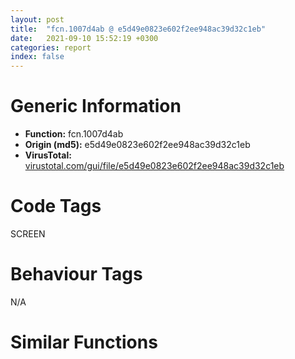 ```yaml
---
layout: post
title:  "fcn.1007d4ab @ e5d49e0823e602f2ee948ac39d32c1eb"
date:   2021-09-10 15:52:19 +0300
categories: report
index: false
---
```


# Generic Information
- **Function:** fcn.1007d4ab
- **Origin (md5):** e5d49e0823e602f2ee948ac39d32c1eb
- **VirusTotal:** [virustotal.com/gui/file/e5d49e0823e602f2ee948ac39d32c1eb][virustotal_ref]

# Code Tags
<span class="tag" id="SCREEN">SCREEN</span>


# Behaviour Tags
<span class="bhv-tag" id="na">N/A</span>

# Similar Functions
<script type="text/javascript" src="https://www.gstatic.com/charts/loader.js"></script>
<script type="text/javascript">

    google.charts.load('current', {'packages':['corechart']});
    google.charts.setOnLoadCallback(drawChart);

    function drawChart() {
    var data = new google.visualization.DataTable();
        data.addColumn('number', 'X');
        data.addColumn('number', 'Y');
        data.addColumn({type: 'string', role: 'tooltip', 'p': {'html': true}});
        data.addColumn({'type': 'string', 'role': 'style'});
        
        data.addRows([
    [878.5809936523438, 751.6829223632812, '<b><a href="/report/fcn.1007d4ab@e5d49e0823e602f2ee948ac39d32c1eb">fcn.1007d4ab</a><br>@e5d49e0823e602f2ee948ac39d32c1eb</b><br>push 0x2c<br>mov eax, 0x10141afa<br>call fcn.10124157<br>mov ebx, ecx<br>mov esi, dword[ebp+8]<br>xor edi, edi<br>mov dword[ebp-0x34], esi<br>test byte[esi+0x18], 1<br>je 0x1007d59d<br>lea eax, [ebp-0x30]<br>mov dword[ebp-0x34], edi<br>push eax<br>mov dword[ebp-0x30], edi<br>mov dword[ebp-0x2c], edi<br>mov dword[ebp-0x28], edi<br>mov dword[ebp-0x24], edi<br>call dword[sym.imp.USER32.dll_SetRectEmpty]<br>lea eax, [ebp-0x34]<br>mov ecx, esi<br>push eax<br>call fcn.10009fc1<br>push 0x10<br>lea eax, [ebp-0x30]<br>mov ecx, esi<br>push eax<br>call fcn.10001b50<br>lea eax, [ebp-0x38]<br>mov ecx, esi<br>push eax<br>call fcn.10009fc1<br>lea eax, [ebx+0xb4]<br>mov ecx, esi<br>push eax<br>call fcn.10009fc1<br>lea eax, [ebx+0xb8]<br>mov ecx, esi<br>push eax<br>call fcn.10009fc1<br>lea eax, [ebx+0x88]<br>mov ecx, esi<br>push eax<br>call fcn.10009fc1<br>mov edx, dword[ebx]<br>lea eax, [ebp-0x30]<br>push edi<br>push dword[0x101a298c]<br>mov ecx, ebx<br>push eax<br>mov eax, dword[ebp-0x34]<br>and eax, 0xefffffff<br>push eax<br>push 0x1014abf4<br>call dword[edx+0x200]<br>test eax, eax<br>jne 0x1007d58a<br>push 0x10<br>call fcn.10005e06<br>pop ecx<br>mov dword[ebp-0x38], eax<br>mov dword[ebp-4], edi<br>test eax, eax<br>je 0x1007d575<br>push edi<br>push edi<br>mov ecx, eax<br>call fcn.10008e99<br>mov edi, eax<br>or dword[ebp-4], 0xffffffff<br>lea eax, [ebp-0x34]<br>push 0x10186d44<br>push eax<br>mov dword[ebp-0x34], edi<br>call fcn.10124ac9<br>mov eax, dword[0x101a298c]<br>mov eax, dword[eax+0x20]<br>mov dword[ebx+0xbc], eax<br>jmp 0x1007d639<br>lea eax, [ebp-0x20]<br>mov dword[ebp-0x20], edi<br>push eax<br>push dword[ebx+0x20]<br>mov dword[ebp-0x1c], edi<br>mov dword[ebp-0x18], edi<br>mov dword[ebp-0x14], edi<br>call dword[sym.imp.USER32.dll_GetWindowRect]<br>cmp dword[ebx+0x84], edi<br>je 0x1007d5ca<br>mov eax, dword[ebx+0x9c]<br>add eax, dword[ebp-0x1c]<br>mov dword[ebp-0x14], eax<br>push dword[ebx+0x20]<br>call dword[sym.imp.USER32.dll_IsWindowVisible]<br>mov ecx, ebx<br>mov esi, eax<br>call fcn.100125d8<br>mov ecx, dword[ebp-0x34]<br>push eax<br>call fcn.1000a0ca<br>mov ecx, dword[ebp-0x34]<br>lea eax, [ebp-0x20]<br>push 0x10<br>push eax<br>call fcn.1000a745<br>push esi<br>mov esi, dword[ebp-0x34]<br>mov ecx, esi<br>call fcn.1000a0ca<br>push dword[ebx+0xc8]<br>call fcn.1000df1a<br>test eax, eax<br>je 0x1007d617<br>mov ecx, eax<br>call fcn.1001253e<br>push eax<br>jmp 0x1007d618<br>push edi<br>mov ecx, esi<br>call fcn.1000a0ca<br>push dword[ebx+0xb8]<br>mov ecx, esi<br>call fcn.1000a0ca<br>push dword[ebx+0x88]<br>mov ecx, esi<br>call fcn.1000a0ca<br>call fcn.10124106<br>ret 4<br><eoc> ', 'point { fill-color: #e0440e; }'],
[-878.5809936523438, -751.6826782226562, '<b><a href="/report/fcn.00468da5@9c2b894b84f59672d8be2e984066f76f">fcn.00468da5</a><br>@9c2b894b84f59672d8be2e984066f76f</b><br>push 0x2c<br>mov eax, 0x578a2d<br>call fcn.00553908<br>mov ebx, ecx<br>mov esi, dword[ebp+8]<br>xor edi, edi<br>mov dword[ebp-0x34], esi<br>test byte[esi+0x18], 1<br>je 0x468ea0<br>lea eax, [ebp-0x30]<br>mov dword[ebp-0x34], edi<br>push eax<br>mov dword[ebp-0x30], edi<br>mov dword[ebp-0x2c], edi<br>mov dword[ebp-0x28], edi<br>mov dword[ebp-0x24], edi<br>call dword[sym.imp.USER32.dll_SetRectEmpty]<br>lea eax, [ebp-0x34]<br>mov ecx, esi<br>push eax<br>call fcn.0040e752<br>push 0x10<br>lea eax, [ebp-0x30]<br>mov ecx, esi<br>push eax<br>call fcn.0040eaf1<br>lea eax, [ebp-0x38]<br>mov ecx, esi<br>push eax<br>call fcn.0040e752<br>lea eax, [ebx+0xc0]<br>mov ecx, esi<br>push eax<br>call fcn.0040e752<br>lea eax, [ebx+0xc4]<br>mov ecx, esi<br>push eax<br>call fcn.0040e752<br>lea eax, [ebx+0x94]<br>mov ecx, esi<br>push eax<br>call fcn.0040e752<br>mov esi, dword[ebx]<br>lea eax, [ebp-0x30]<br>push edi<br>push dword[0x5e1278]<br>mov esi, dword[esi+0x204]<br>mov ecx, esi<br>push eax<br>mov eax, dword[ebp-0x34]<br>and eax, 0xefffffff<br>push eax<br>push 0x5b8294<br>call fcn.00553897<br>mov ecx, ebx<br>call esi<br>test eax, eax<br>jne 0x468e8d<br>push 0x10<br>call fcn.0040e3eb<br>pop ecx<br>mov dword[ebp-0x38], eax<br>mov dword[ebp-4], edi<br>test eax, eax<br>je 0x468e78<br>push edi<br>push edi<br>mov ecx, eax<br>call fcn.00430028<br>mov edi, eax<br>or dword[ebp-4], 0xffffffff<br>lea eax, [ebp-0x34]<br>push 0x5c6b28<br>push eax<br>mov dword[ebp-0x34], edi<br>call fcn.0055784a<br>mov eax, dword[0x5e1278]<br>mov eax, dword[eax+0x20]<br>mov dword[ebx+0xc8], eax<br>jmp 0x468f3c<br>lea eax, [ebp-0x20]<br>mov dword[ebp-0x20], edi<br>push eax<br>push dword[ebx+0x20]<br>mov dword[ebp-0x1c], edi<br>mov dword[ebp-0x18], edi<br>mov dword[ebp-0x14], edi<br>call dword[sym.imp.USER32.dll_GetWindowRect]<br>cmp dword[ebx+0x90], edi<br>je 0x468ecd<br>mov eax, dword[ebx+0xa8]<br>add eax, dword[ebp-0x1c]<br>mov dword[ebp-0x14], eax<br>push dword[ebx+0x20]<br>call dword[sym.imp.USER32.dll_IsWindowVisible]<br>mov ecx, ebx<br>mov esi, eax<br>call fcn.0041b8e3<br>mov ecx, dword[ebp-0x34]<br>push eax<br>call fcn.0040e873<br>mov ecx, dword[ebp-0x34]<br>lea eax, [ebp-0x20]<br>push 0x10<br>push eax<br>call fcn.00430a27<br>push esi<br>mov esi, dword[ebp-0x34]<br>mov ecx, esi<br>call fcn.0040e873<br>push dword[ebx+0xd4]<br>call fcn.00415cde<br>test eax, eax<br>je 0x468f1a<br>mov ecx, eax<br>call fcn.0041b4a2<br>push eax<br>jmp 0x468f1b<br>push edi<br>mov ecx, esi<br>call fcn.0040e873<br>push dword[ebx+0xc4]<br>mov ecx, esi<br>call fcn.0040e873<br>push dword[ebx+0x94]<br>mov ecx, esi<br>call fcn.0040e873<br>call fcn.005538b2<br>ret 4<br><eoc> ', 'null'],

        ]);

    var options = {
        title: 'Similarity Plot',
        legend: 'none',
        colors: ['#dedbd9', '#e6693e', '#ec8f6e', '#f3b49f', '#f6c7b6'],
        tooltip: {isHtml: true, trigger: 'both'},
        explorer: {
        actions: ["dragToZoom", "rightClickToReset"],
        },
        chartArea: {
        width: '80%',
        height: '80%'
        },
        width: '100%',
        height: '100%'
    };

    var chart = new google.visualization.ScatterChart(document.getElementById('chart_div'));

    chart.draw(data, options);
    }
    
</script>


<div id="chart_div" style="width: 100%px; height: 100%;"></div>

# Disassembled Code
{% highlight nasm %}

push 0x2c
mov eax, 0x10141afa
call fcn.10124157
mov ebx, ecx
mov esi, dword[ebp+8]
xor edi, edi
mov dword[ebp-0x34], esi
test byte[esi+0x18], 1
je 0x1007d59d
lea eax, [ebp-0x30]
mov dword[ebp-0x34], edi
push eax
mov dword[ebp-0x30], edi
mov dword[ebp-0x2c], edi
mov dword[ebp-0x28], edi
mov dword[ebp-0x24], edi
call dword[sym.imp.USER32.dll_SetRectEmpty]
lea eax, [ebp-0x34]
mov ecx, esi
push eax
call fcn.10009fc1
push 0x10
lea eax, [ebp-0x30]
mov ecx, esi
push eax
call fcn.10001b50
lea eax, [ebp-0x38]
mov ecx, esi
push eax
call fcn.10009fc1
lea eax, [ebx+0xb4]
mov ecx, esi
push eax
call fcn.10009fc1
lea eax, [ebx+0xb8]
mov ecx, esi
push eax
call fcn.10009fc1
lea eax, [ebx+0x88]
mov ecx, esi
push eax
call fcn.10009fc1
mov edx, dword[ebx]
lea eax, [ebp-0x30]
push edi
push dword[0x101a298c]
mov ecx, ebx
push eax
mov eax, dword[ebp-0x34]
and eax, 0xefffffff
push eax
push 0x1014abf4
call dword[edx+0x200]
test eax, eax
jne 0x1007d58a
push 0x10
call fcn.10005e06
pop ecx
mov dword[ebp-0x38], eax
mov dword[ebp-4], edi
test eax, eax
je 0x1007d575
push edi
push edi
mov ecx, eax
call fcn.10008e99
mov edi, eax
or dword[ebp-4], 0xffffffff
lea eax, [ebp-0x34]
push 0x10186d44
push eax
mov dword[ebp-0x34], edi
call fcn.10124ac9
mov eax, dword[0x101a298c]
mov eax, dword[eax+0x20]
mov dword[ebx+0xbc], eax
jmp 0x1007d639
lea eax, [ebp-0x20]
mov dword[ebp-0x20], edi
push eax
push dword[ebx+0x20]
mov dword[ebp-0x1c], edi
mov dword[ebp-0x18], edi
mov dword[ebp-0x14], edi
call dword[sym.imp.USER32.dll_GetWindowRect]
cmp dword[ebx+0x84], edi
je 0x1007d5ca
mov eax, dword[ebx+0x9c]
add eax, dword[ebp-0x1c]
mov dword[ebp-0x14], eax
push dword[ebx+0x20]
call dword[sym.imp.USER32.dll_IsWindowVisible]
mov ecx, ebx
mov esi, eax
call fcn.100125d8
mov ecx, dword[ebp-0x34]
push eax
call fcn.1000a0ca
mov ecx, dword[ebp-0x34]
lea eax, [ebp-0x20]
push 0x10
push eax
call fcn.1000a745
push esi
mov esi, dword[ebp-0x34]
mov ecx, esi
call fcn.1000a0ca
push dword[ebx+0xc8]
call fcn.1000df1a
test eax, eax
je 0x1007d617
mov ecx, eax
call fcn.1001253e
push eax
jmp 0x1007d618
push edi
mov ecx, esi
call fcn.1000a0ca
push dword[ebx+0xb8]
mov ecx, esi
call fcn.1000a0ca
push dword[ebx+0x88]
mov ecx, esi
call fcn.1000a0ca
call fcn.10124106
ret 4

{% endhighlight %}

[virustotal_ref]: https://www.virustotal.com/gui/file/e5d49e0823e602f2ee948ac39d32c1eb